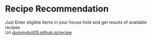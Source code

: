 # Recipe Recommendation
Just Enter eligible items in your house hold and get results of available recipes<br />
Url
<a href="https://dummybot05.github.io/recipe">dummybot05.github.io/recipe</a>
